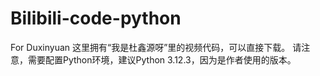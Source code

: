 # Bilibili-code-python
For Duxinyuan
这里拥有“我是杜鑫源呀”里的视频代码，可以直接下载。
请注意，需要配置Python环境，建议Python 3.12.3，因为是作者使用的版本。
